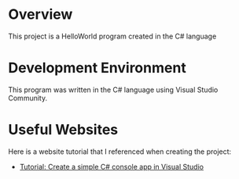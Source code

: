 # Overview

This project is a HelloWorld program created in the C# language

# Development Environment

This program was written in the C# language using Visual Studio Community.

# Useful Websites

Here is a website tutorial that I referenced when creating the project:
* [Tutorial: Create a simple C# console app in Visual Studio](https://learn.microsoft.com/en-us/visualstudio/get-started/csharp/tutorial-console?view=vs-2022)